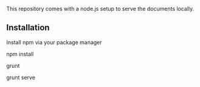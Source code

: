 This repository comes with a node.js setup to serve the documents locally.

Installation
------------
Install npm via your package manager

npm install

grunt

grunt serve


